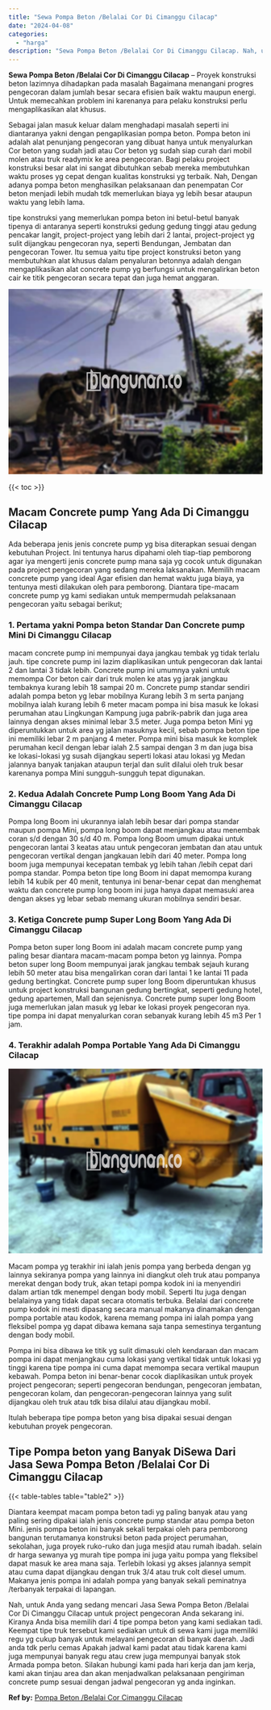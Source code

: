 ```yaml
---
title: "Sewa Pompa Beton /Belalai Cor Di Cimanggu Cilacap"
date: "2024-04-08"
categories: 
  - "harga"
description: "Sewa Pompa Beton /Belalai Cor Di Cimanggu Cilacap. Nah, untuk Anda yang sedang mencari Jasa Sewa Pompa Beton /Belalai Cor Di Cimanggu Cilacap untuk project p..."
---
```


**Sewa Pompa Beton /Belalai Cor Di Cimanggu Cilacap** – Proyek konstruksi beton lazimnya dihadapkan pada masalah Bagaimana menangani progres pengecoran dalam jumlah besar secara efisien baik waktu maupun energi. Untuk memecahkan problem ini karenanya para pelaku konstruksi perlu mengaplikasikan alat khusus.

Sebagai jalan masuk keluar dalam menghadapi masalah seperti ini diantaranya yakni dengan pengaplikasian pompa beton. Pompa beton ini adalah alat penunjang pengecoran yang dibuat hanya untuk menyalurkan Cor beton yang sudah jadi atau Cor beton yg sudah siap curah dari mobil molen atau truk readymix ke area pengecoran. Bagi pelaku project konstruksi besar alat ini sangat dibutuhkan sebab mereka membutuhkan waktu proses yg cepat dengan kualitas konstruksi yg terbaik. Nah, Dengan adanya pompa beton menghasilkan pelaksanaan dan penempatan Cor beton menjadi lebih mudah tdk memerlukan biaya yg lebih besar ataupun waktu yang lebih lama.

tipe konstruksi yang memerlukan pompa beton ini betul-betul banyak tipenya di antaranya seperti konstruksi gedung gedung tinggi atau gedung pencakar langit, project-project yang lebih dari 2 lantai, project-project yg sulit dijangkau pengecoran nya, seperti Bendungan, Jembatan dan pengecoran Tower. Itu semua yaitu tipe project konstruksi beton yang membutuhkan alat khusus dalam penyaluran betonnya adalah dengan mengaplikasikan alat concrete pump yg berfungsi untuk mengalirkan beton cair ke titik pengecoran secara tepat dan juga hemat anggaran.

![Sewa Pompa Beton /Belalai Cor Di Cimanggu Cilacap](/images/sewa-concrete-pump-26.png)

{{< toc >}}

## Macam Concrete pump Yang Ada Di Cimanggu Cilacap

Ada beberapa jenis jenis concrete pump yg bisa diterapkan sesuai dengan kebutuhan Project. Ini tentunya harus dipahami oleh tiap-tiap pemborong agar iya mengerti jenis concrete pump mana saja yg cocok untuk digunakan pada project pengecoran yang sedang mereka laksanakan. Memilih macam concrete pump yang ideal Agar efisien dan hemat waktu juga biaya, ya tentunya mesti dilakukan oleh para pemborong. Diantara tipe-macam concrete pump yg kami sediakan untuk mempermudah pelaksanaan pengecoran yaitu sebagai berikut;

### 1\. Pertama yakni Pompa beton Standar Dan Concrete pump Mini Di Cimanggu Cilacap

macam concrete pump ini mempunyai daya jangkau tembak yg tidak terlalu jauh. tipe concrete pump ini lazim diaplikasikan untuk pengecoran dak lantai 2 dan lantai 3 tidak lebih. Concrete pump ini umumnya yakni untuk memompa Cor beton cair dari truk molen ke atas yg jarak jangkau tembaknya kurang lebih 18 sampai 20 m. Concrete pump standar sendiri adalah pompa beton yg lebar mobilnya Kurang lebih 3 m serta panjang mobilnya ialah kurang lebih 6 meter macam pompa ini bisa masuk ke lokasi perumahan atau Lingkungan Kampung juga pabrik-pabrik dan juga area lainnya dengan akses minimal lebar 3.5 meter. Juga pompa beton Mini yg diperuntukkan untuk area yg jalan masuknya kecil, sebab pompa beton tipe ini memiliki lebar 2 m panjang 4 meter. Pompa mini bisa masuk ke komplek perumahan kecil dengan lebar ialah 2.5 sampai dengan 3 m dan juga bisa ke lokasi-lokasi yg susah dijangkau seperti lokasi atau lokasi yg Medan jalannya banyak tanjakan ataupun terjal dan sulit dilalui oleh truk besar karenanya pompa Mini sungguh-sungguh tepat digunakan.

### 2\. Kedua Adalah Concrete Pump Long Boom Yang Ada Di Cimanggu Cilacap

Pompa long Boom ini ukurannya ialah lebih besar dari pompa standar maupun pompa Mini, pompa long boom dapat menjangkau atau menembak coran s/d dengan 30 s/d 40 m. Pompa long Boom umum dipakai untuk pengecoran lantai 3 keatas atau untuk pengecoran jembatan dan atau untuk pengecoran vertikal dengan jangkauan lebih dari 40 meter. Pompa long boom juga mempunyai kecepatan tembak yg lebih tahan /lebih cepat dari pompa standar. Pompa beton tipe long Boom ini dapat memompa kurang lebih 14 kubik per 40 menit, tentunya ini benar-benar cepat dan menghemat waktu dan concrete pump long boom ini juga hanya dapat memasuki area dengan akses yg lebar sebab memang ukuran mobilnya sendiri besar.

### 3\. Ketiga Concrete pump Super Long Boom Yang Ada Di Cimanggu Cilacap

Pompa beton super long Boom ini adalah macam concrete pump yang paling besar diantara macam-macam pompa beton yg lainnya. Pompa beton super long Boom mempunyai jarak jangkau tembak sejauh kurang lebih 50 meter atau bisa mengalirkan coran dari lantai 1 ke lantai 11 pada gedung bertingkat. Concrete pump super long Boom diperuntukan khusus untuk project konstruksi bangunan gedung bertingkat, seperti gedung hotel, gedung apartemen, Mall dan sejenisnya. Concrete pump super long Boom juga memerlukan jalan masuk yg lebar ke lokasi proyek pengecoran nya. tipe pompa ini dapat menyalurkan coran sebanyak kurang lebih 45 m3 Per 1 jam.

### 4\. Terakhir adalah Pompa Portable Yang Ada Di Cimanggu Cilacap

![Sewa Pompa Beton /Belalai Cor Di Cimanggu Cilacap](/images/sewa-concrete-pump-29.png)

Macam pompa yg terakhir ini ialah jenis pompa yang berbeda dengan yg lainnya sekiranya pompa yang lainnya ini diangkut oleh truk atau pompanya merekat dengan body truk, akan tetapi pompa kodok ini ia menyendiri dalam artian tdk menempel dengan body mobil. Seperti Itu juga dengan belalainya yang tidak dapat secara otomatis terbuka. Belalai dari concrete pump kodok ini mesti dipasang secara manual makanya dinamakan dengan pompa portable atau kodok, karena memang pompa ini ialah pompa yang fleksibel pompa yg dapat dibawa kemana saja tanpa semestinya tergantung dengan body mobil.

Pompa ini bisa dibawa ke titik yg sulit dimasuki oleh kendaraan dan macam pompa ini dapat menjangkau cuma lokasi yang vertikal tidak untuk lokasi yg tinggi karena tipe pompa ini cuma dapat memompa secara vertikal maupun kebawah. Pompa beton ini benar-benar cocok diaplikasikan untuk proyek project pengecoran; seperti pengecoran bendungan, pengecoran jembatan, pengecoran kolam, dan pengecoran-pengecoran lainnya yang sulit dijangkau oleh truk atau tdk bisa dilalui atau dijangkau mobil.

Itulah beberapa tipe pompa beton yang bisa dipakai sesuai dengan kebutuhan proyek pengecoran.

## Tipe Pompa beton yang Banyak DiSewa Dari Jasa Sewa Pompa Beton /Belalai Cor Di Cimanggu Cilacap

{{< table-tables table="table2" >}}

Diantara keempat macam pompa beton tadi yg paling banyak atau yang paling sering dipakai ialah jenis concrete pump standar atau pompa beton Mini. jenis pompa beton ini banyak sekali terpakai oleh para pemborong bangunan terutamanya konstruksi beton pada project perumahan, sekolahan, juga proyek ruko-ruko dan juga mesjid atau rumah ibadah. selain dr harga sewanya yg murah tipe pompa ini juga yaitu pompa yang fleksibel dapat masuk ke area mana saja. Terlebih lokasi yg akses jalannya sempit atau cuma dapat dijangkau dengan truk 3/4 atau truk colt diesel umum. Makanya jenis pompa ini adalah pompa yang banyak sekali peminatnya /terbanyak terpakai di lapangan.

Nah, untuk Anda yang sedang mencari Jasa Sewa Pompa Beton /Belalai Cor Di Cimanggu Cilacap untuk project pengecoran Anda sekarang ini. Kiranya Anda bisa memilih dari 4 tipe pompa beton yang kami sediakan tadi. Keempat tipe truk tersebut kami sediakan untuk di sewa kami juga memiliki regu yg cukup banyak untuk melayani pengecoran di banyak daerah. Jadi anda tdk perlu cemas Apakah jadwal kami padat atau tidak karena kami juga mempunyai banyak regu atau crew juga mempunyai banyak stok Armada pompa beton. Silakan hubungi kami pada hari kerja dan jam kerja, kami akan tinjau area dan akan menjadwalkan pelaksanaan pengiriman concrete pump sesuai dengan jadwal pengecoran yg anda inginkan.

**Ref by:** [Pompa Beton /Belalai Cor Cimanggu Cilacap](https://id.wikipedia.org/wiki/Pompa)
